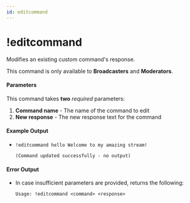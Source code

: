 ```yaml
---
id: editcommand
---
```


# !editcommand

Modifies an existing custom command's response.

This command is only available to **Broadcasters** and **Moderators**.

#### Parameters

This command takes **two** *required* parameters:
1. **Command name** - The name of the command to edit
2. **New response** - The new response text for the command

#### Example Output

* `!editcommand hello Welcome to my amazing stream!`

    ```
    (Command updated successfully - no output)
    ```

#### Error Output

* In case insufficient parameters are provided, returns the following:

    ```
    Usage: !editcommand <command> <response>
    ```
